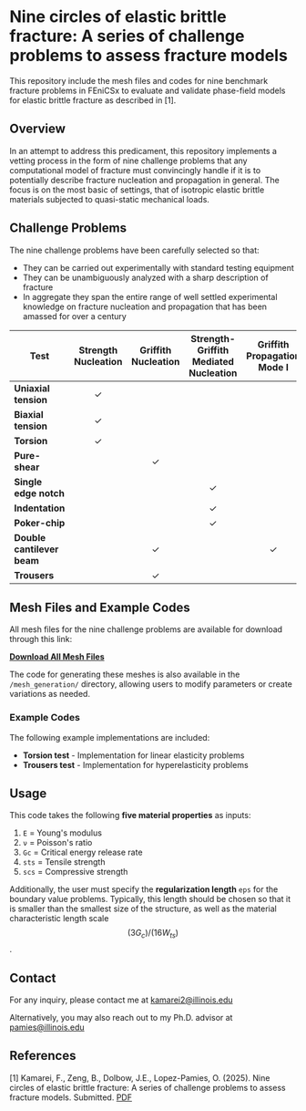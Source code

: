 # Nine circles of elastic brittle fracture: A series of challenge problems to assess fracture models

This repository include the mesh files and codes for nine benchmark fracture problems in FEniCSx to evaluate and validate phase-field models for elastic brittle fracture as described in [1].


## Overview
In an attempt to address this predicament, this repository implements a vetting process in the form of nine challenge problems that any computational model of fracture must convincingly handle if it is to potentially describe fracture nucleation and propagation in general. The focus is on the most basic of settings, that of isotropic elastic brittle materials subjected to quasi-static mechanical loads.

## Challenge Problems

The nine challenge problems have been carefully selected so that:
- They can be carried out experimentally with standard testing equipment
- They can be unambiguously analyzed with a sharp description of fracture
- In aggregate they span the entire range of well settled experimental knowledge on fracture nucleation and propagation that has been amassed for over a century

| Test | Strength Nucleation | Griffith Nucleation | Strength-Griffith Mediated Nucleation | Griffith Propagation Mode I | Griffith Propagation Mode III |
|------|:------------------:|:------------------:|:-------------------------------------:|:---------------------------:|:-----------------------------:|
| **Uniaxial tension** | ✓ | | | | |
| **Biaxial tension** | ✓ | | | | |
| **Torsion** | ✓ | | | | |
| **Pure-shear** | | ✓ | | | |
| **Single edge notch** | | | ✓ | | |
| **Indentation** | | | ✓ | | |
| **Poker-chip** | | | ✓ | | |
| **Double cantilever beam** | | ✓ | | ✓ | |
| **Trousers** | | ✓ | | | ✓ |

## Mesh Files and Example Codes

All mesh files for the nine challenge problems are  available for download through this link:

[**Download All Mesh Files**](https://app.box.com/s)

The code for generating these meshes is also available in the `/mesh_generation/` directory, allowing users to modify parameters or create variations as needed.

### Example Codes

The following example implementations are included:

- **Torsion test** - Implementation for linear elasticity problems
- **Trousers test** - Implementation for hyperelasticity problems



##  Usage
This code takes the following **five material properties** as inputs:

1. `E` = Young's modulus  
2. `ν` = Poisson's ratio  
3. `Gc` = Critical energy release rate  
4. `sts` = Tensile strength  
5. `scs` = Compressive strength  

Additionally, the user must specify the **regularization length** `eps` for the boundary value problems. Typically, this length should be chosen so that it is smaller than the smallest size of the structure, as well as the material characteristic length scale $$(3G_c)/(16 W_{ts})$$.

##  Contact

For any inquiry, please contact me at [kamarei2@illinois.edu](mailto:kamarei2@illinois.edu)

Alternatively, you may also reach out to my Ph.D. advisor at [pamies@illinois.edu](mailto:pamies@illinois.edu)


##  References

[1] Kamarei, F., Zeng, B., Dolbow, J.E., Lopez-Pamies, O. (2025). Nine circles of elastic brittle fracture: A series of challenge problems to assess fracture models. Submitted. [PDF](http://pamies.cee.illinois.edu/Publications_files/)


